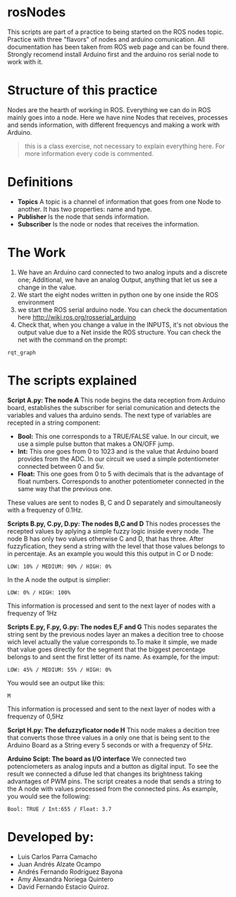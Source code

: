# rosNodes
  This scripts are part of a practice to being started on the ROS nodes topic. Practice with three "flavors" of nodes and arduino comunication. All documentation has been taken from ROS web page and can be found there.  Strongly recomend install Arduino first and the arduino ros serial node to work with it.

Structure of this practice
==============

Nodes are the hearth of working in ROS. Everything we can do in ROS mainly goes into a node. Here we have nine Nodes that receives, processes and sends information, with different frequencys and making a work with Arduino.

> this is a class exercise, not necessary to explain everything here. For more information every code is commented.

Definitions
=============

- **Topics** A topic is a channel of information that goes from one Node to another. It has two properties: name and type.
- **Publisher** Is the node that sends information.
- **Subscriber** Is the node or nodes that receives the information.

The Work
===========

1. We have an Arduino card connected to two analog inputs and a discrete one; Additional, we have an analog Output, anything that let us see a change in the value.
2. We start the eight nodes written in python one by one inside the ROS environment
3. we start the ROS serial arduino node. You can check the documentation here <http://wiki.ros.org/rosserial_arduino>
4. Check that, when you change a value in the INPUTS, it's not obvious the output value due to a Net inside the ROS structure. You can check the net with the command on the prompt:

``` 
rqt_graph
```

<!-- This will open the graphic interface of ros. For an easier visualization stop the ROS serial arduino node and refresh the graphic. Keep the Debug marked.-->

The scripts explained
===========

**Script A.py: The node A**
This node begins the data reception from Arduino board, establishes the subscriber for serial comunication and detects the variables and values tha arduino sends. The next type of variables are recepted in a string component:
- **Bool:** This one corresponds to a TRUE/FALSE value. In our circuit, we use a simple pulse button that makes a ON/OFF jump.
- **Int:** This one goes from 0 to 1023 and is the value that Arduino board provides from the ADC. In our circuit we used a simple potentiometer connected between 0 and 5v.
- **Float:** This one goes from 0 to 5 with decimals that is the advantage of float numbers. Corresponds to another potentiometer connected in the same way that the previous one. 

These values are sent to nodes B, C and D separately and simoultaneosly with a frequenzy of 0.1Hz.

**Scripts B.py, C.py, D.py: The nodes B,C and D**
This nodes processes the recepted values by aplying a simple fuzzy logic inside every node. The node B has only two values otherwise C and D, that has three. After fuzzyfication, they send a string with the level that those values belongs to in percentaje. As an example you would this this output in C or D node:

```
LOW: 10% / MEDIUM: 90% / HIGH: 0%
```
In the A node the output is simplier:

```
LOW: 0% / HIGH: 100%
```
This information is processed and sent to the next layer of nodes with a frequenzy of 1Hz

**Scripts E.py, F.py, G.py: The nodes E,F and G**
This nodes separates the string sent by the previous nodes layer an makes a decition tree to choose wich level actually the value corresponds to.To make it simple, we made that value goes directly for the segment that the biggest percentage belongs to and sent the first letter of its name.
As example, for the imput:
```
LOW: 45% / MEDIUM: 55% / HIGH: 0%
```
You would see an output like this:
```
M
```
This information is processed and sent to the next layer of nodes with a frequenzy of 0,5Hz

**Script H.py: The defuzzyficator node H**
This node makes a decition tree that converts those three values in a only one that is being sent to the Arduino Board as a String every 5 seconds or with a frequenzy of 5Hz.

**Arduino Scipt: The board as I/O interface**
We connected two potenciometers as analog inputs and a button as digital input. To see the result we connected a difuse led that changes its brightness taking advantages of PWM pins. The script creates a node that sends a string to the A node with values processed from the connected pins.
As example, you would see the following:

```
Bool: TRUE / Int:655 / Float: 3.7
```

# Developed by: 
- Luis Carlos Parra Camacho
- Juan Andrés Alzate Ocampo
- Andrés Fernando Rodríguez Bayona
- Amy Alexandra Noriega Quintero
- David Fernando Estacio Quiroz.
